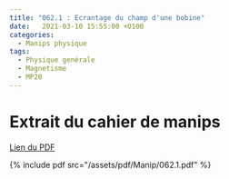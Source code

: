 ```yaml
---
title: "062.1 : Ecrantage du champ d'une bobine"
date:   2021-03-10 15:55:00 +0100
categories:
  - Manips physique
tags:
  - Physique genérale
  - Magnetisme
  - MP20
---
```


# Extrait du cahier de manips

[Lien du PDF](/assets/pdf/Manip/062.1.pdf)

{% include pdf src="/assets/pdf/Manip/062.1.pdf" %}
